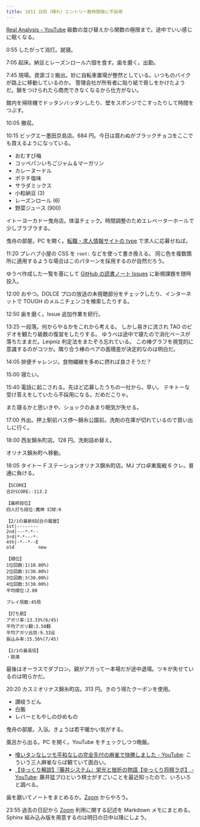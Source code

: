 ```yaml
---
title: 1011 日目（晴れ）エントリー数時間後に不採用
---
```


[Real Analysis - YouTube](https://www.youtube.com/playlist?list=PLBh2i93oe2quABbNq4I_-hyjhW8eOdgrO)
級数の並び替えから関数の極限まで。途中でいい感じに眠くなる。

0:55 したがって消灯。就寝。

7:05 起床。納豆とレーズンロール六個を食す。歯を磨く。出勤。

7:45 現場。資源ゴミ搬出。妙に自転車置場が整然としている。いつものバイクが路上に移動しているのか。
管理会社が所有者に貼り紙で脅しをかけたようだ。鎖をつけられたら商売できなくなるから仕方がない。

館内を掃除機でドッタンバッタンしたり、壁をスポンジでこすったりして時間をつぶす。

10:05 撤収。

10:15 ビッグエー墨田京島店。684 円。今日は買わぬがブラックチョコをここでも買えるようになっている。

* おむすび梅
* コッペパンいちごジャム＆マーガリン
* カレーヌードル
* ポテチ塩味
* サラダミックス
* 小粒納豆 (3)
* レーズンロール (6)
* 野菜ジュース (900)

イトーヨーカドー曳舟店。体温チェック。時間調整のためエレベーターホールで少しブラブラする。

曳舟の部屋。PC を開く。[転職・求人情報サイトの type](https://type.jp/) で求人に応募せねば。

11:20 プレハブ小屋の CSS を `root:` などを使って書き換える。
同じ色を複数箇所に適用するような場合はこのパターンを採用するのが自然だろう。

ゆうべ作成した一覧を基にして [GitHub の読書ノート Issues](https://github.com/showa-yojyo/notebook/issues)
に新規課題を随時投入。

12:00 おやつ。DOLCE プロの放送の未視聴部分をチェックしたり、インターネットで
TOUGH のメルニチェンコを検索したりする。

12:50 歯を磨く。Issue 追加作業を続行。

13:25 一段落。何からやるかをこれから考える。
しかし易きに流され TAO のビデオを観たり級数の復習をしたりする。
ゆうべは途中で寝たので消化ペースが落ちたままだ。Leipniz 判定法をまたぞろ忘れている。
この棒グラフを視覚的に意識するのがコツか。隣り合う棒のペアの面積差が決定的なのは明白だ。

14:05 排便チャレンジ。食物繊維を多めに摂れば良さそうだ？

15:00 寝たい。

15:40 電話に起こされる。先ほど応募したうちの一社から。早い。
テキトーな受け答えをしていたら不採用になる。だめだこりゃ。

また寝るかと思いきや、ショックのあまり眠気が失せる。

17:00 外出。押上駅前バス停～錦糸公園前。洗剤の在庫が切れているので買い出しに行く。

18:00 西友錦糸町店。128 円。洗剤詰め替え。

オリナス錦糸町へ移動。

18:05 タイトー F ステーションオリナス錦糸町店。MJ プロ卓東風戦 6 クレ。普通に負ける。

```text
【SCORE】
合計SCORE:-113.2

【最終段位】
四人打ち段位:魔神 幻球:6

【2/1の最新8試合の履歴】
1st|--------
2nd|---*-*--
3rd|*-*---*-
4th|-*--*--E
old         new

【順位】
1位回数:1(10.00%)
2位回数:3(30.00%)
3位回数:3(30.00%)
4位回数:3(30.00%)
平均順位:2.80

プレイ局数:45局

【打ち筋】
アガリ率:13.33%(6/45)
平均アガリ翻:3.50翻
平均アガリ巡目:9.33巡
振込み率:15.56%(7/45)

【2/1の最高役】
・跳満
```

最後はオーラスでダブロン。親がアガって一本場だが途中退場。ツキが失せているのは明らかだ。

20:20 カスミオリナス錦糸町店。313 円。きのう得たクーポンを使用。

* 讃岐うどん
* 白飯
* レバーともやしの炒めもの

曳舟の部屋。入浴。きょうは若干暖かい気がする。

風呂から出る。PC を開く。YouTube をチェックしつつ晩飯。

* [喰いタンなしツモ平和なしの完全先付の麻雀で快勝しました - YouTube](https://www.youtube.com/watch?v=q_T1966q7Yk):
  こういう三人麻雀ならば観ていて面白い。
* [【ゆっくり解説】『藤井システム』栄光と挫折の物語【ゆっくり将棋ラボ】 - YouTube](https://www.youtube.com/watch?v=oMI4b5Q3yc8):
  藤井猛プロという棋士がすごいことを最近知ったので、いろいろと調べる。

歯を磨いてノートをまとめるか。[Zoom] からやろう。

23:55 過去の日記から [Zoom] 利用に関する記述を Markdown メモにまとめる。
Sphinx 組み込み版を用意するのは明日の日中以降にしよう。

[Zoom]: https://zoom.us/
